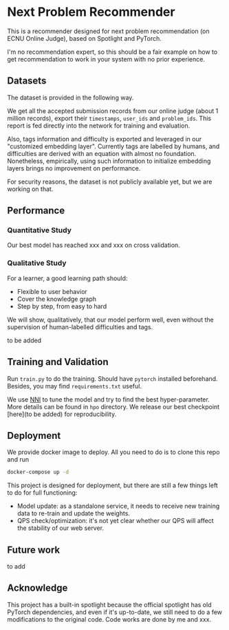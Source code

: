 # Next Problem Recommender

This is a recommender designed for next problem recommendation (on ECNU Online Judge),
based on Spotlight and PyTorch.

I'm no recommendation expert, so this should be a
fair example on how to get recommendation to work in your system with no prior experience.

## Datasets

The dataset is provided in the following way.

We get all the accepted submission records from our online judge (about 1 million records),
export their `timestamps`, `user_ids` and `problem_ids`. This report is fed directly into the 
network for training and evaluation.

Also, tags information and difficulty is exported and leveraged in our "customized embedding layer".
Currently tags are labelled by humans, and difficulties are derived with an equation with almost
no foundation. Nonetheless, empirically, using such information to initialize embedding layers brings no improvement
on performance.

For security reasons, the dataset is not publicly available yet, but we
are working on that.

## Performance

### Quantitative Study

Our best model has reached xxx and xxx on cross validation.

### Qualitative Study

For a learner, a good learning path should:

* Flexible to user behavior
* Cover the knowledge graph
* Step by step, from easy to hard

We will show, qualitatively, that our model perform well, even without the supervision of human-labelled difficulties and tags.

to be added


## Training and Validation

Run `train.py` to do the training. Should have `pytorch` installed beforehand. Besides, you may find `requirements.txt` useful.

We use [NNI](https://github.com/microsoft/nni) to tune the model and try to find the best hyper-parameter.
More details can be found in `hpo` directory. We release our best checkpoint [here](to be added) for reproducibility.

## Deployment

We provide docker image to deploy. All you need to do is to clone this repo and run

```bash
docker-compose up -d
```

This project is designed for deployment, but there are still a few things left to do for full functioning:

* Model update: as a standalone service, it needs to receive new training data to re-train and update the weights.
* QPS check/optimization: it's not yet clear whether our QPS will affect the stability of our web server.

## Future work

to add

## Acknowledge

This project has a built-in spotlight because the official spotlight has old PyTorch dependencies, and even if it's
up-to-date, we still need to do a few modifications to the original code. Code works are done by me and xxx.
